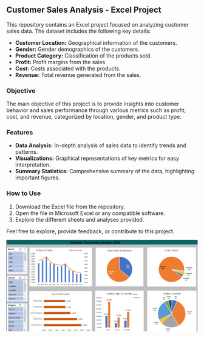 ## Customer Sales Analysis - Excel Project

This repository contains an Excel project focused on analyzing customer sales data. The dataset includes the following key details:

- **Customer Location:** Geographical information of the customers.
- **Gender:** Gender demographics of the customers.
- **Product Category:** Classification of the products sold.
- **Profit:** Profit margins from the sales.
- **Cost:** Costs associated with the products.
- **Revenue:** Total revenue generated from the sales.

### Objective

The main objective of this project is to provide insights into customer behavior and sales performance through various metrics such as profit, cost, and revenue, categorized by location, gender, and product type.

### Features

- **Data Analysis:** In-depth analysis of sales data to identify trends and patterns.
- **Visualizations:** Graphical representations of key metrics for easy interpretation.
- **Summary Statistics:** Comprehensive summary of the data, highlighting important figures.

### How to Use

1. Download the Excel file from the repository.
2. Open the file in Microsoft Excel or any compatible software.
3. Explore the different sheets and analyses provided.

Feel free to explore, provide feedback, or contribute to this project.


![dashboard](sales_dashboard.png)
